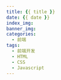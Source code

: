 ```yaml
---
title: {{ title }}
date: {{ date }}
index_img: 
banner_img: 
categories:
  - 前端
tags:
  - 前端开发
  - HTML
  - CSS
  - Javascript
---
```

